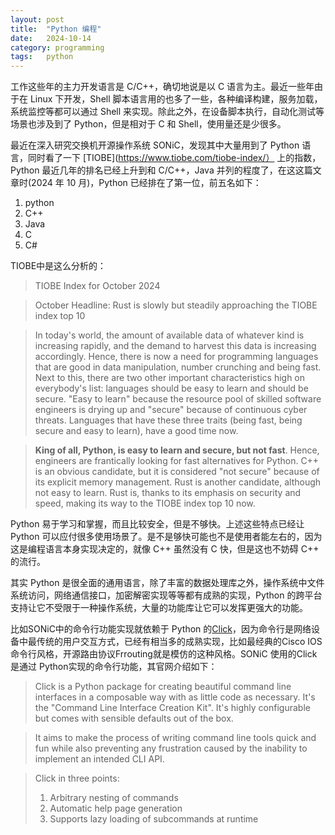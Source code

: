 ```yaml
---
layout: post
title:  "Python 编程"
date:   2024-10-14
category: programming
tags:   python
---
```


工作这些年的主力开发语言是 C/C++，确切地说是以 C 语言为主。最近一些年由于在 Linux 下开发，Shell 脚本语言用的也多了一些，各种编译构建，服务加载，系统监控等都可以通过 Shell 来实现。除此之外，在设备脚本执行，自动化测试等场景也涉及到了 Python，但是相对于 C 和 Shell，使用量还是少很多。

最近在深入研究交换机开源操作系统 SONiC，发现其中大量用到了 Python 语言，同时看了一下 [TIOBE](https://www.tiobe.com/tiobe-index/） 上的指数，Python 最近几年的排名已经上升到和 C/C++，Java 并列的程度了，在这这篇文章时(2024 年 10 月)，Python 已经排在了第一位，前五名如下：

1. python
2. C++
3. Java
4. C
5. C#

TIOBE中是这么分析的：

> TIOBE Index for October 2024

> October Headline: Rust is slowly but steadily approaching the TIOBE index top 10

> In today's world, the amount of available data of whatever kind is increasing rapidly, and the demand to harvest this data is increasing accordingly. Hence, there is now a need for programming languages that are good in data manipulation, number crunching and being fast. Next to this, there are two other important characteristics high on everybody's list: languages should be easy to learn and should be secure. "Easy to learn" because the resource pool of skilled software engineers is drying up and "secure" because of continuous cyber threats. Languages that have these three traits (being fast, being secure and easy to learn), have a good time now.

> **King of all, Python, is easy to learn and secure, but not fast**. Hence, engineers are frantically looking for fast alternatives for Python. C++ is an obvious candidate, but it is considered "not secure" because of its explicit memory management. Rust is another candidate, although not easy to learn. Rust is, thanks to its emphasis on security and speed, making its way to the TIOBE index top 10 now.

Python 易于学习和掌握，而且比较安全，但是不够快。上述这些特点已经让 Python 可以应付很多使用场景了。是不是够快可能也不是使用者能左右的，因为这是编程语言本身实现决定的，就像 C++ 虽然没有 C 快，但是这也不妨碍 C++ 的流行。

其实 Python 是很全面的通用语言，除了丰富的数据处理库之外，操作系统中文件系统访问，网络通信接口，加密解密实现等等都有成熟的实现，Python 的跨平台支持让它不受限于一种操作系统，大量的功能库让它可以发挥更强大的功能。

比如SONiC中的命令行功能实现就依赖于 Python 的[Click](https://palletsprojects.com/projects/click/)，因为命令行是网络设备中最传统的用户交互方式，已经有相当多的成熟实现，比如最经典的Cisco IOS命令行风格，开源路由协议Frrouting就是模仿的这种风格。SONiC 使用的Click是通过 Python实现的命令行功能，其官网介绍如下：

> Click is a Python package for creating beautiful command line interfaces in a composable way with as little code as necessary. It's the "Command Line Interface Creation Kit". It's highly configurable but comes with sensible defaults out of the box.

> It aims to make the process of writing command line tools quick and fun while also preventing any frustration caused by the inability to implement an intended CLI API.

> Click in three points:
> 1. Arbitrary nesting of commands
> 2. Automatic help page generation
> 3. Supports lazy loading of subcommands at runtime

